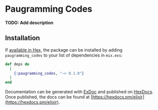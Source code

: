 # Paugramming Codes 

**TODO: Add description**

## Installation

If [available in Hex](https://hex.pm/docs/publish), the package can be installed
by adding `paugramming_codes` to your list of dependencies in `mix.exs`:

```elixir
def deps do
  [
    {:paugramming_codes, "~> 0.1.0"}
  ]
end
```

Documentation can be generated with [ExDoc](https://github.com/elixir-lang/ex_doc)
and published on [HexDocs](https://hexdocs.pm). Once published, the docs can
be found at [https://hexdocs.pm/elixir](https://hexdocs.pm/elixir).

